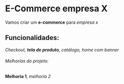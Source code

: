 # E-Commerce empresa X

Vamos criar um **e-commerce** para *empresa x*

## Funcionalidades:

_Checkout, **tela de produto**, catálogo, home com banner_

###### Melhorias do projeto:

__Melhoria 1__, _melhoria 2_